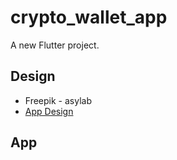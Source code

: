 # crypto_wallet_app

A new Flutter project.

## Design

- Freepik - asylab
- [App Design](https://www.freepik.com/free-psd/template-wallet-cryptocurrency-mobile-app_12385833.htm)

## App

